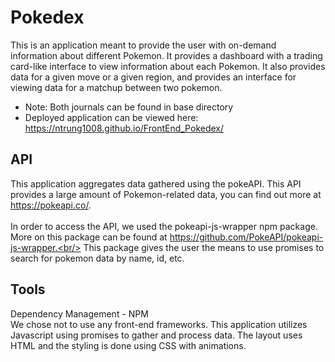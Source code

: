 # Pokedex
This is an application meant to provide the user with on-demand information about different Pokemon. It provides a dashboard with a trading card-like interface to view information about each Pokemon. It also provides data for a given move or a given region, and provides an interface for viewing data for a matchup between two pokemon. 

- Note: Both journals can be found in base directory
- Deployed application can be viewed here: https://ntrung1008.github.io/FrontEnd_Pokedex/

## API
This application aggregates data gathered using the pokeAPI. This API provides a large amount of Pokemon-related data, you can find out more at https://pokeapi.co/.
<br/><br/>
In order to access the API, we used the pokeapi-js-wrapper npm package. More on this package can be found at https://github.com/PokeAPI/pokeapi-js-wrapper.<br/>
This package gives the user the means to use promises to search for pokemon data by name, id, etc. 

## Tools
Dependency Management - NPM<br/>
We chose not to use any front-end frameworks. This application utilizes Javascript using promises to gather and process data. The layout uses HTML and the styling is done using CSS with animations. 


